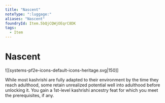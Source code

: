 ```yaml
---
title: "Nascent"
noteType: ":luggage:"
aliases: "Nascent"
foundryId: Item.5bQjCQWjOEqrC8DK
tags:
  - Item
---
```


# Nascent
![[systems-pf2e-icons-default-icons-heritage.svg|150]]

While most kashrishi are fully adapted to their environment by the time they reach adulthood, some retain unrealized potential well into adulthood before unlocking it. You gain a 1st-level kashrishi ancestry feat for which you meet the prerequisites, if any.
